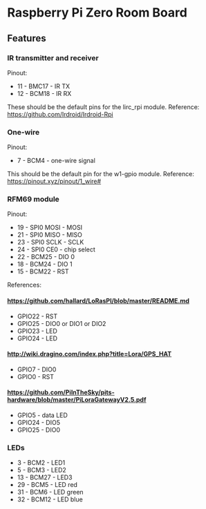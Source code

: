 # Raspberry Pi Zero Room Board

## Features

### IR transmitter and receiver

Pinout:
 - 11 - BMC17 - IR TX
 - 12 - BCM18 - IR RX

These should be the default pins for the lirc_rpi module.
Reference: https://github.com/Irdroid/Irdroid-Rpi

### One-wire

Pinout:
 - 7 - BCM4 - one-wire signal

This should be the default pin for the w1-gpio module.
Reference: https://pinout.xyz/pinout/1_wire#

### RFM69 module

Pinout:
 - 19 - SPI0 MOSI - MOSI
 - 21 - SPI0 MISO - MISO
 - 23 - SPI0 SCLK - SCLK
 - 24 - SPI0 CE0 - chip select
 - 22 - BCM25 - DIO 0
 - 18 - BCM24 - DIO 1
 - 15 - BCM22 - RST

References:

#### https://github.com/hallard/LoRasPI/blob/master/README.md
 - GPIO22 - RST
 - GPIO25 - DIO0 or DIO1 or DIO2
 - GPIO23 - LED
 - GPIO24 - LED

#### http://wiki.dragino.com/index.php?title=Lora/GPS_HAT
 - GPIO7 - DIO0
 - GPIO0 - RST

#### https://github.com/PiInTheSky/pits-hardware/blob/master/PiLoraGatewayV2.5.pdf
 - GPIO5 - data LED
 - GPIO24 - DIO5
 - GPIO25 - DIO0

### LEDs

 - 3 - BCM2 - LED1
 - 5 - BCM3 - LED2
 - 13 - BCM27 - LED3
 - 29 - BCM5 - LED red
 - 31 - BCM6 - LED green
 - 32 - BCM12 - LED blue

